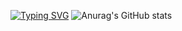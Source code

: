 [![Typing SVG](https://readme-typing-svg.herokuapp.com?color=%C3F83C&lines=+Добро+пожаловать,+друг)](https://git.io/typing-svg)
![Anurag's GitHub stats](https://github-readme-stats.vercel.app/api?username=MrZyablik&show_icons=true&theme=merko)
